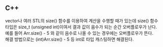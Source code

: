 ## C++  
vector나 여러 STL의 size() 함수를 이용하여 계산을 수행할 때가 있는데 size() 함수 타입은 size_t (unsigned int)이여서 결과 값이 음수가 되는 순간 오버플로우가 난다.  
예를 들어 Arr.size() - 5 와 같이 음수로 나올 수 있는 경우에는 오버플로우가 뜬다.  
해결 방법으로는 (int)Arr.size() - 5 등 int로 타입 캐스팅하면 해결된다.  